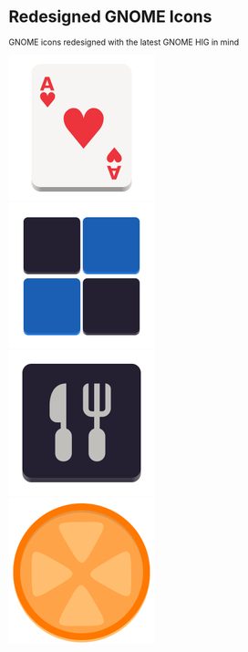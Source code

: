 # Redesigned GNOME Icons
GNOME icons redesigned with the latest GNOME HIG in mind

![Aisleriot icon](production/org.gnome.Aisleriot.svg)
![Lights Off icon](production/org.gnome.LightsOff.svg)
![OCR Feeder icon](production/org.gnome.OCRFeeder.svg)
![Sound Juicer icon](production/org.gnome.SoundJuicer.svg)
